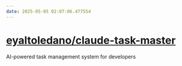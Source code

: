 ```yaml
---
date: 2025-05-05 02:07:06.477554
---
```


# [eyaltoledano/claude-task-master](https://github.com/eyaltoledano/claude-task-master)

AI-powered task management system for developers